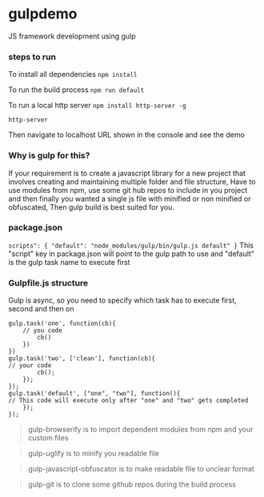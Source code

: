 # gulpdemo
JS framework development using gulp

### steps to run

To install all dependencies
`
npm install
`

To run the build process
`
npm run default
`

To run a local http server
`
npm install http-server -g
`

`
http-server
`

Then navigate to localhost URL shown in the console and see the demo

### Why is gulp for this?
If your requirement is to create a javascript library for a new project that involves creating and maintaining multiple folder and file structure, Have to use modules from npm, use some git hub repos to include in you project and then finally you wanted a single js file with minified or non minified or obfuscated, Then gulp build is best suited for you.

### package.json
  ` scripts": {
        "default": "node_modules/gulp/bin/gulp.js default"
  }
`
This "script" key in package.json will point to the gulp path to use and "default" is the gulp task name to execute first

### Gulpfile.js structure
Gulp is async, so you need to specify which task has to execute first, second and then on

    gulp.task('one', function(cb){
    	// you code
            cb()
        })
    })
    gulp.task('two', ['clean'], function(cb){
    // your code
            cb();
        });
    });
    gulp.task('default', ["one", "two"], function(){
    // This code will execute only after "one" and "two" gets completed
        });
    });

>gulp-browserify is to import dependent modules from npm and your custom files

>gulp-uglify is to minify you readable file

> gulp-javascript-obfuscator  is to make readable file to unclear  format

> gulp-git is to clone some github repos during the build process
